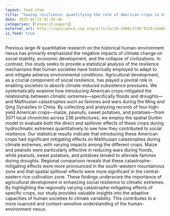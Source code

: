 ```yaml
---
layout: feed_item
title: "Sowing resilience: quantifying the role of American crops in mitigating Malthusian catastrophes during climatic extremes in history"
date: 2025-05-22 01:39:48
categories: [research-papers]
external_url: http://iopscience.iop.org/article/10.1088/1748-9326/add608
is_feed: true
---
```


Previous large-N quantitative research on the historical human-environment nexus has primarily emphasized the negative impacts of climate change on social stability, economic development, and the collapse of civilizations. In contrast, this study seeks to provide a statistical analysis of the resilience mechanisms that human societies have historically employed to adapt to and mitigate adverse environmental conditions. Agricultural development, as a crucial component of social resilience, has played a pivotal role in enabling societies to absorb climate-induced subsistence pressures. We systematically examine how introducing American crops mitigated the relationship between climatic extremes—specifically floods and droughts—and Malthusian catastrophes such as famines and wars during the Ming and Qing Dynasties in China. By collecting and analyzing records of four high-yield American crops—maize, peanuts, sweet potatoes, and potatoes—from 3071 local chronicles across 236 prefectures, we employ the spatial Durbin model to evaluate both the direct and spillover effects of these crops during hydroclimatic extremes quantitatively to see how they contributed to social resilience. Our statistical results indicate that introducing these American crops had significant mitigating effects on Malthusian catastrophes during climate extremes, with varying impacts among the different crops. Maize and peanuts were particularly effective in reducing wars during floods, while peanuts, sweet potatoes, and potatoes tended to alleviate famines during droughts. Regional comparison reveals that these catastrophe-mitigating effects were more pronounced in the south-western mountainous zone and that spatial spillover effects were more significant in the central-eastern rice cultivation zone. These findings underscore the importance of agricultural development in enhancing social resilience to climatic extremes. By highlighting the regionally varying catastrophe-mitigating effects of specific crops, our study provides valuable insights into the adaptive capacities of human societies to climate variability. This contributes to a more nuanced and context-sensitive understanding of the human-environment nexus.
